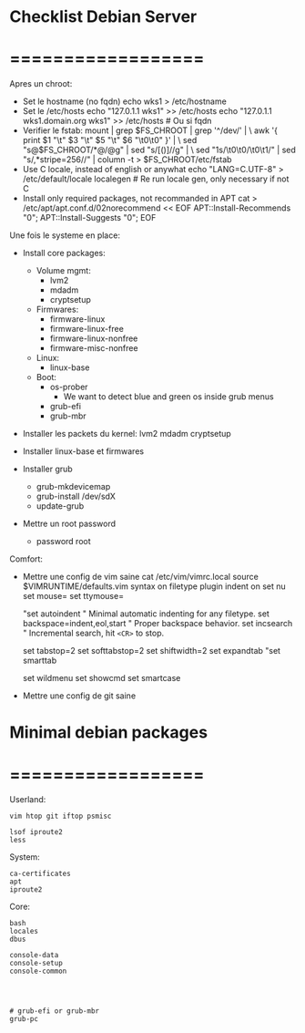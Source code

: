 
# Checklist Debian Server
# ==================


Apres un chroot:
* Set le hostname (no fqdn)
    echo wks1 > /etc/hostname
* Set le /etc/hosts
    echo "127.0.1.1     wks1" >> /etc/hosts
    echo "127.0.1.1     wks1.domain.org wks1" >> /etc/hosts # Ou si fqdn
* Verifier le fstab:
	mount | grep $FS_CHROOT | grep '^/dev/' | \ 
	    awk '{ print $1 "\t" $3 "\t" $5 "\t"  $6 "\t0\t0" }' | \ 
	    sed "s@$FS_CHROOT/*@/@g" | sed "s/[()]//g" | \ 
	    sed "1s/\t0\t0/\t0\t1/" |
	    sed "s/,*stripe=256//" |
	    column -t > $FS_CHROOT/etc/fstab
* Use C locale, instead of english or anywhat
    echo "LANG=C.UTF-8" >  /etc/default/locale
    localegen # Re run locale gen, only necessary if not C
* Install only required packages, not recommanded in APT
    cat > /etc/apt/apt.conf.d/02norecommend << EOF
    APT::Install-Recommends "0";
    APT::Install-Suggests "0";
    EOF


Une fois le systeme en place:
* Install core packages:
	* Volume mgmt:
		* lvm2
		* mdadm
		* cryptsetup
	* Firmwares:
		* firmware-linux
		* firmware-linux-free
		* firmware-linux-nonfree
		* firmware-misc-nonfree
	* Linux:
		* linux-base
	* Boot:
		* os-prober
			* We want to detect blue and green os inside grub menus
		* grub-efi
		* grub-mbr

* Installer les packets du kernel: lvm2 mdadm cryptsetup
* Installer linux-base et firmwares
* Installer grub
	* grub-mkdevicemap
	* grub-install /dev/sdX
	* update-grub
* Mettre un root password
	* password root


Comfort:
* Mettre une config de vim saine
	cat /etc/vim/vimrc.local
	source $VIMRUNTIME/defaults.vim
	syntax on
	filetype plugin indent on
	set nu
	set mouse=
	set ttymouse=
	
	"set autoindent                 " Minimal automatic indenting for any filetype.
	set backspace=indent,eol,start " Proper backspace behavior.
	set incsearch                  " Incremental search, hit `<CR>` to stop.
	
	set tabstop=2
	set softtabstop=2
	set shiftwidth=2
	set expandtab
	"set smarttab
	
	set wildmenu
	set showcmd
	set smartcase
	
* Mettre une config de git saine




# Minimal debian packages
# ==================

Userland:
```
vim htop git iftop psmisc

lsof iproute2
less 
```

System:
```
ca-certificates
apt
iproute2
```

Core:
```
bash
locales
dbus

console-data
console-setup
console-common




# grub-efi or grub-mbr
grub-pc


```

